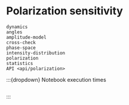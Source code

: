 # Polarization sensitivity

```{toctree}
dynamics
angles
amplitude-model
cross-check
phase-space
intensity-distribution
polarization
statistics
API <api/polarization>
```

:::{dropdown} Notebook execution times

```{nb-exec-table}

```

:::
